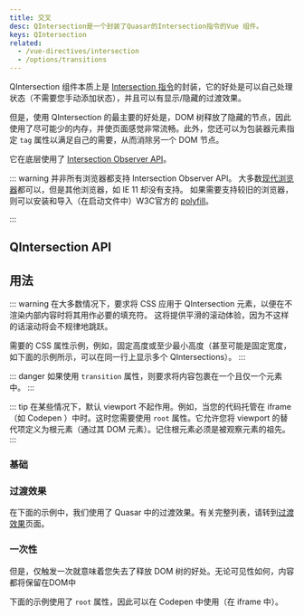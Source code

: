```yaml
---
title: 交叉
desc: QIntersection是一个封装了Quasar的Intersection指令的Vue 组件。
keys: QIntersection
related:
  - /vue-directives/intersection
  - /options/transitions
---
```


QIntersection 组件本质上是 [Intersection 指令](/vue-directives/intersection)的封装，它的好处是可以自己处理状态（不需要您手动添加状态），并且可以有显示/隐藏的过渡效果。

但是，使用 QIntersection 的最主要的好处是，DOM 树释放了隐藏的节点，因此使用了尽可能少的内存，并使页面感觉非常流畅。此外，您还可以为包装器元素指定 `tag` 属性以满足自己的需要，从而消除另一个 DOM 节点。

它在底层使用了 [Intersection Observer API](https://developer.mozilla.org/en-US/docs/Web/API/Intersection_Observer_API)。

::: warning
并非所有浏览器都支持 Intersection Observer API。 大多数[现代浏览器](https://caniuse.com/#search=intersection)都可以，但是其他浏览器，如 IE 11 却没有支持。 如果需要支持较旧的浏览器，则可以安装和导入（在启动文件中）W3C官方的 [polyfill](https://github.com/w3c/IntersectionObserver)。

:::

## QIntersection API

<doc-api file="QIntersection" />

## 用法

::: warning
在大多数情况下，要求将 CSS 应用于 QIntersection 元素，以便在不渲染内部内容时将其用作必要的填充符。 这将提供平滑的滚动体验，因为不这样的话滚动将会不规律地跳跃。

需要的 CSS 属性示例，例如，固定高度或至少最小高度（甚至可能是固定宽度，如下面的示例所示，可以在同一行上显示多个 QIntersections）。
:::

::: danger
如果使用 `transition` 属性，则要求将内容包裹在一个且仅一个元素中。
:::

::: tip
在某些情况下，默认 viewport 不起作用。例如，当您的代码托管在 iframe（如 Codepen ）中时。这时您需要使用 `root` 属性。它允许您将 viewport 的替代项定义为根元素（通过其 DOM 元素）。记住根元素必须是被观察元素的祖先。
:::

### 基础

<doc-example title="Basic" file="QIntersection/Basic" scrollable no-edit />

### 过渡效果
在下面的示例中，我们使用了 Quasar 中的过渡效果。有关完整列表，请转到[过渡效果](/options/transitions)页面。

<doc-example title="过渡效果" file="QIntersection/Transition" scrollable no-edit />

<doc-example title="一个有过渡效果的列表" file="QIntersection/List" scrollable no-edit />

### 一次性

但是，仅触发一次就意味着您失去了释放 DOM 树的好处。无论可见性如何，内容都将保留在DOM中

<doc-example title="只触发一次" file="QIntersection/Once" scrollable no-edit />

下面的示例使用了 `root` 属性，因此可以在 Codepen 中使用（在 iframe 中）。

<doc-example title="Root viewport" file="QIntersection/Root" scrollable />
